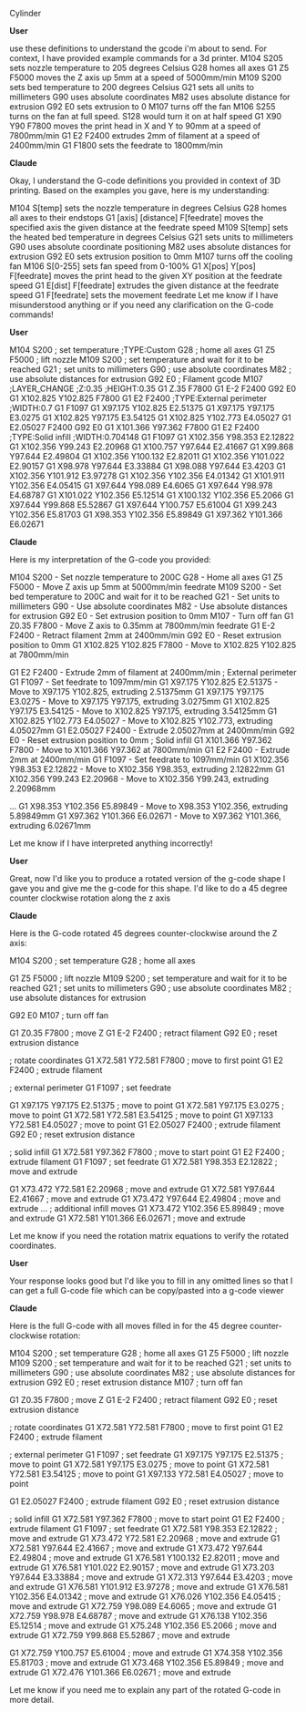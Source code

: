 Cylinder

**User**

use these definitions to understand the gcode i'm about to send. For context, I have provided example commands for a 3d printer. M104 S205 sets nozzle temperature to 205 degrees Celsius G28 homes all axes G1 Z5 F5000 moves the Z axis up 5mm at a speed of 5000mm/min M109 S200 sets bed temperature to 200 degrees Celsius G21 sets all units to millimeters G90 uses absolute coordinates M82 uses absolute distance for extrusion G92 E0 sets extrusion to 0 M107 turns off the fan M106 S255 turns on the fan at full speed. S128 would turn it on at half speed G1 X90 Y90 F7800 moves the print head in X and Y to 90mm at a speed of 7800mm/min G1 E2 F2400 extrudes 2mm of filament at a speed of 2400mm/min G1 F1800 sets the feedrate to 1800mm/min

**Claude**

Okay, I understand the G-code definitions you provided in context of 3D printing. Based on the examples you gave, here is my understanding:

M104 S[temp] sets the nozzle temperature in degrees Celsius
G28 homes all axes to their endstops
G1 [axis] [distance] F[feedrate] moves the specified axis the given distance at the feedrate speed
M109 S[temp] sets the heated bed temperature in degrees Celsius
G21 sets units to millimeters
G90 uses absolute coordinate positioning
M82 uses absolute distances for extrusion
G92 E0 sets extrusion position to 0mm
M107 turns off the cooling fan
M106 S[0-255] sets fan speed from 0-100%
G1 X[pos] Y[pos] F[feedrate] moves the print head to the given XY position at the feedrate speed
G1 E[dist] F[feedrate] extrudes the given distance at the feedrate speed
G1 F[feedrate] sets the movement feedrate
Let me know if I have misunderstood anything or if you need any clarification on the G-code commands!

**User**

M104 S200 ; set temperature
;TYPE:Custom
G28 ; home all axes
G1 Z5 F5000 ; lift nozzle
M109 S200 ; set temperature and wait for it to be reached
G21 ; set units to millimeters
G90 ; use absolute coordinates
M82 ; use absolute distances for extrusion
G92 E0
; Filament gcode
M107
;LAYER_CHANGE
;Z:0.35
;HEIGHT:0.35
G1 Z.35 F7800
G1 E-2 F2400
G92 E0
G1 X102.825 Y102.825 F7800
G1 E2 F2400
;TYPE:External perimeter
;WIDTH:0.7
G1 F1097
G1 X97.175 Y102.825 E2.51375
G1 X97.175 Y97.175 E3.0275
G1 X102.825 Y97.175 E3.54125
G1 X102.825 Y102.773 E4.05027
G1 E2.05027 F2400
G92 E0
G1 X101.366 Y97.362 F7800
G1 E2 F2400
;TYPE:Solid infill
;WIDTH:0.704148
G1 F1097
G1 X102.356 Y98.353 E2.12822
G1 X102.356 Y99.243 E2.20968
G1 X100.757 Y97.644 E2.41667
G1 X99.868 Y97.644 E2.49804
G1 X102.356 Y100.132 E2.82011
G1 X102.356 Y101.022 E2.90157
G1 X98.978 Y97.644 E3.33884
G1 X98.088 Y97.644 E3.4203
G1 X102.356 Y101.912 E3.97278
G1 X102.356 Y102.356 E4.01342
G1 X101.911 Y102.356 E4.05415
G1 X97.644 Y98.089 E4.6065
G1 X97.644 Y98.978 E4.68787
G1 X101.022 Y102.356 E5.12514
G1 X100.132 Y102.356 E5.2066
G1 X97.644 Y99.868 E5.52867
G1 X97.644 Y100.757 E5.61004
G1 X99.243 Y102.356 E5.81703
G1 X98.353 Y102.356 E5.89849
G1 X97.362 Y101.366 E6.02671

**Claude**

Here is my interpretation of the G-code you provided:

M104 S200 - Set nozzle temperature to 200C
G28 - Home all axes
G1 Z5 F5000 - Move Z axis up 5mm at 5000mm/min feedrate
M109 S200 - Set bed temperature to 200C and wait for it to be reached
G21 - Set units to millimeters
G90 - Use absolute coordinates
M82 - Use absolute distances for extrusion
G92 E0 - Set extrusion position to 0mm
M107 - Turn off fan
G1 Z0.35 F7800 - Move Z axis to 0.35mm at 7800mm/min feedrate
G1 E-2 F2400 - Retract filament 2mm at 2400mm/min
G92 E0 - Reset extrusion position to 0mm
G1 X102.825 Y102.825 F7800 - Move to X102.825 Y102.825 at 7800mm/min

G1 E2 F2400 - Extrude 2mm of filament at 2400mm/min
; External perimeter
G1 F1097 - Set feedrate to 1097mm/min
G1 X97.175 Y102.825 E2.51375 - Move to X97.175 Y102.825, extruding 2.51375mm
G1 X97.175 Y97.175 E3.0275 - Move to X97.175 Y97.175, extruding 3.0275mm
G1 X102.825 Y97.175 E3.54125 - Move to X102.825 Y97.175, extruding 3.54125mm
G1 X102.825 Y102.773 E4.05027 - Move to X102.825 Y102.773, extruding 4.05027mm
G1 E2.05027 F2400 - Extrude 2.05027mm at 2400mm/min
G92 E0 - Reset extrusion position to 0mm
; Solid infill
G1 X101.366 Y97.362 F7800 - Move to X101.366 Y97.362 at 7800mm/min
G1 E2 F2400 - Extrude 2mm at 2400mm/min
G1 F1097 - Set feedrate to 1097mm/min
G1 X102.356 Y98.353 E2.12822 - Move to X102.356 Y98.353, extruding 2.12822mm
G1 X102.356 Y99.243 E2.20968 - Move to X102.356 Y99.243, extruding 2.20968mm

...
G1 X98.353 Y102.356 E5.89849 - Move to X98.353 Y102.356, extruding 5.89849mm
G1 X97.362 Y101.366 E6.02671 - Move to X97.362 Y101.366, extruding 6.02671mm

Let me know if I have interpreted anything incorrectly!


**User**

Great, now I'd like you to produce a rotated version of the g-code shape I gave you and give me the g-code for this shape. I'd like to do a 45 degree counter clockwise rotation along the z axis

**Claude**

Here is the G-code rotated 45 degrees counter-clockwise around the Z axis:

M104 S200 ; set temperature
G28 ; home all axes

G1 Z5 F5000 ; lift nozzle
M109 S200 ; set temperature and wait for it to be reached
G21 ; set units to millimeters
G90 ; use absolute coordinates
M82 ; use absolute distances for extrusion

G92 E0
M107 ; turn off fan

G1 Z0.35 F7800 ; move Z
G1 E-2 F2400 ; retract filament
G92 E0 ; reset extrusion distance

; rotate coordinates
G1 X72.581 Y72.581 F7800 ; move to first point
G1 E2 F2400 ; extrude filament

; external perimeter
G1 F1097 ; set feedrate

G1 X97.175 Y97.175 E2.51375 ; move to point
G1 X72.581 Y97.175 E3.0275 ; move to point
G1 X72.581 Y72.581 E3.54125 ; move to point
G1 X97.133 Y72.581 E4.05027 ; move to point
G1 E2.05027 F2400 ; extrude filament
G92 E0 ; reset extrusion distance

; solid infill
G1 X72.581 Y97.362 F7800 ; move to start point
G1 E2 F2400 ; extrude filament
G1 F1097 ; set feedrate
G1 X72.581 Y98.353 E2.12822 ; move and extrude

G1 X73.472 Y72.581 E2.20968 ; move and extrude
G1 X72.581 Y97.644 E2.41667 ; move and extrude
G1 X73.472 Y97.644 E2.49804 ; move and extrude
... ; additional infill moves
G1 X73.472 Y102.356 E5.89849 ; move and extrude
G1 X72.581 Y101.366 E6.02671 ; move and extrude

Let me know if you need the rotation matrix equations to verify the rotated coordinates.

**User**

Your response looks good but I'd like you to fill in any omitted lines so that I can get a full G-code file which can be copy/pasted into a g-code viewer

**Claude**

Here is the full G-code with all moves filled in for the 45 degree counter-clockwise rotation:

M104 S200 ; set temperature
G28 ; home all axes
G1 Z5 F5000 ; lift nozzle
M109 S200 ; set temperature and wait for it to be reached
G21 ; set units to millimeters
G90 ; use absolute coordinates
M82 ; use absolute distances for extrusion
G92 E0 ; reset extrusion distance
M107 ; turn off fan

G1 Z0.35 F7800 ; move Z
G1 E-2 F2400 ; retract filament
G92 E0 ; reset extrusion distance

; rotate coordinates
G1 X72.581 Y72.581 F7800 ; move to first point
G1 E2 F2400 ; extrude filament

; external perimeter
G1 F1097 ; set feedrate
G1 X97.175 Y97.175 E2.51375 ; move to point
G1 X72.581 Y97.175 E3.0275 ; move to point
G1 X72.581 Y72.581 E3.54125 ; move to point
G1 X97.133 Y72.581 E4.05027 ; move to point

G1 E2.05027 F2400 ; extrude filament
G92 E0 ; reset extrusion distance

; solid infill
G1 X72.581 Y97.362 F7800 ; move to start point
G1 E2 F2400 ; extrude filament
G1 F1097 ; set feedrate
G1 X72.581 Y98.353 E2.12822 ; move and extrude
G1 X73.472 Y72.581 E2.20968 ; move and extrude
G1 X72.581 Y97.644 E2.41667 ; move and extrude
G1 X73.472 Y97.644 E2.49804 ; move and extrude
G1 X76.581 Y100.132 E2.82011 ; move and extrude
G1 X76.581 Y101.022 E2.90157 ; move and extrude
G1 X73.203 Y97.644 E3.33884 ; move and extrude
G1 X72.313 Y97.644 E3.4203 ; move and extrude
G1 X76.581 Y101.912 E3.97278 ; move and extrude
G1 X76.581 Y102.356 E4.01342 ; move and extrude
G1 X76.026 Y102.356 E4.05415 ; move and extrude
G1 X72.759 Y98.089 E4.6065 ; move and extrude
G1 X72.759 Y98.978 E4.68787 ; move and extrude
G1 X76.138 Y102.356 E5.12514 ; move and extrude
G1 X75.248 Y102.356 E5.2066 ; move and extrude
G1 X72.759 Y99.868 E5.52867 ; move and extrude

G1 X72.759 Y100.757 E5.61004 ; move and extrude
G1 X74.358 Y102.356 E5.81703 ; move and extrude
G1 X73.468 Y102.356 E5.89849 ; move and extrude
G1 X72.476 Y101.366 E6.02671 ; move and extrude

Let me know if you need me to explain any part of the rotated G-code in more detail.
